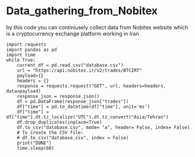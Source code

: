 # Data_gathering_from_Nobitex
by this code you can continiusely collect data from Nobitex website which is a cryptocurrency exchange platform working in Iran

    import requests
    import pandas as pd
    import time
    while True:
        current_df = pd.read_csv("database.csv")
        url = "https://api.nobitex.ir/v2/trades/BTCIRT"
        payload={}
        headers = {}
        response = requests.request("GET", url, headers=headers, data=payload)
        response_json = response.json()
        df = pd.DataFrame(response_json["trades"])
        df["time"] = pd.to_datetime(df["time"], unit='ms')
        df["time"] = df["time"].dt.tz_localize("UTC").dt.tz_convert("Asia/Tehran")
        df.drop_duplicates(inplace=True)
        df.to_csv("database.csv", mode= "a", header= False, index= False)
        # To create the CSV file:
        # df.to_csv("database.csv", index = False)
        print("DONE")
        time.sleep(60)
